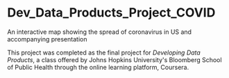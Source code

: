 # Dev_Data_Products_Project_COVID
An interactive map showing the spread of coronavirus in US and accompanying presentation

This project was completed as the final project for *Developing Data Products*, a class offered by Johns Hopkins University's Bloomberg School of Public Health through the online learning platform, Coursera.
